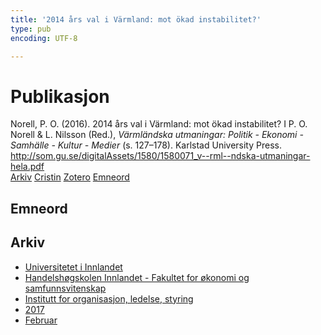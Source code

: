 ```yaml
---
title: '2014 års val i Värmland: mot ökad instabilitet?'
type: pub
encoding: UTF-8

---
```

<h1>Publikasjon</h1>
<article id="csl-bib-container-4QRYQ2BB" class="csl-bib-container">
  <div class="csl-bib-body"> <div class="csl-entry">Norell, P. O. (2016). 2014 års val i Värmland: mot ökad instabilitet? I P. O. Norell &#38; L. Nilsson (Red.), <i>Värmländska utmaningar: Politik - Ekonomi - Samhälle - Kultur - Medier</i> (s. 127–178). Karlstad University Press. <a href="http://som.gu.se/digitalAssets/1580/1580071_v--rml--ndska-utmaningar-hela.pdf">http://som.gu.se/digitalAssets/1580/1580071_v--rml--ndska-utmaningar-hela.pdf</a></div> </div>
  <div class="csl-bib-buttons">
    <a href="#taxonomy-article-4QRYQ2BB" alt="archive" class="csl-bib-button">Arkiv</a>
    <a href="https://app.cristin.no/results/show.jsf?id=1445232" alt="Cristin" class="csl-bib-button">Cristin</a>
    <a href="http://zotero.org/groups/5881554/items/4QRYQ2BB" alt="Zotero" class="csl-bib-button">Zotero</a>
    <a href="#keywords-article-4QRYQ2BB" alt="keywords" class="csl-bib-button">Emneord</a>
  </div>
  <div id="csl-bib-meta-container-4QRYQ2BB"></div>
</article>
<div id="csl-bib-meta-4QRYQ2BB" class="csl-bib-meta">
  <article id="keywords-article-4QRYQ2BB" class="keywords-article">
    <h1>Emneord</h1>
    
  </article>
  <article id="taxonomy-article-4QRYQ2BB" class="taxonomy-article">
    <h1>Arkiv</h1>
    <ul>
      <li><a href="{{< params subfolder >}}nn/archive/?key=3DCRN523">Universitetet i Innlandet</a></li>
      <li><a href="{{< params subfolder >}}nn/archive/?key=DU8Q9LN9">Handelshøgskolen Innlandet - Fakultet for økonomi og samfunnsvitenskap</a></li>
      <li><a href="{{< params subfolder >}}nn/archive/?key=4LUWR3ZM">Institutt for organisasjon, ledelse, styring</a></li>
      <li><a href="{{< params subfolder >}}nn/archive/?key=KF5I8TQ8">2017</a></li>
      <li><a href="{{< params subfolder >}}nn/archive/?key=Q5ZAHYMT">Februar</a></li>
    </ul>
  </article>
</div>
